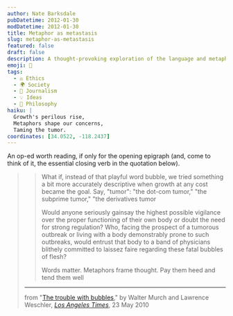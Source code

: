 ```yaml
---
author: Nate Barksdale
pubDatetime: 2012-01-30
modDatetime: 2012-01-30
title: Metaphor as metastasis
slug: metaphor-as-metastasis
featured: false
draft: false
description: A thought-provoking exploration of the language and metaphors we use to discuss economic growth and regulation.
emoji: 🦠
tags:
  - ⚖️ Ethics
  - 🌍 Society
  - 📝 Journalism
  - 💡 Ideas
  - 🤔 Philosophy
haiku: |
  Growth's perilous rise,  
  Metaphors shape our concerns,  
  Taming the tumor.
coordinates: [34.0522, -118.2437]
---
```


An op-ed worth reading, if only for the opening epigraph (and, come to think of it, the essential closing verb in the quotation below).

> > What if, instead of that playful word bubble, we tried something a bit more accurately descriptive when growth at any cost became the goal. Say, "tumor": "the dot-com tumor," "the subprime tumor," "the derivatives tumor
> >
> > Would anyone seriously gainsay the highest possible vigilance over the proper functioning of their own body or doubt the need for strong regulation? Who, facing the prospect of a tumorous outbreak or living with a body demonstrably prone to such outbreaks, would entrust that body to a band of physicians blithely committed to laissez faire regarding these fatal bubbles of flesh?
> >
> > Words matter. Metaphors frame thought. Pay them heed and tend them well
>
> ---
>
> from "[The trouble with bubbles](https://www.google.com/search?q=%22The%20trouble%20with%20bubbles%22%20articles.latimes.com)," by Walter Murch and Lawrence Weschler, [_Los Angeles Times_](http://web.archive.org/web/20170624104351/http://articles.latimes.com/2010/may/23/opinion/la-oe-weschler-bubble-20100523), 23 May 2010
